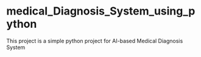 # medical_Diagnosis_System_using_python
This project is a simple python project for AI-based Medical Diagnosis System
